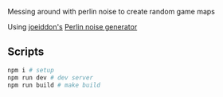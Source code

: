 Messing around with perlin noise to create random game maps

Using [joeiddon's](https://github.com/joeiddon) [Perlin noise generator](https://github.com/joeiddon/perlin)

## Scripts 

```sh
npm i # setup
npm run dev # dev server
npm run build # make build
```
